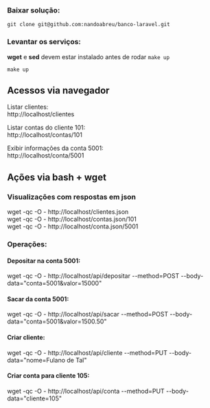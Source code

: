 
### Baixar solução:
`git clone git@github.com:nandoabreu/banco-laravel.git`


### Levantar os serviços:
__wget__ e __sed__ devem estar instalado antes de rodar `make up`

`make up`


## Acessos via navegador

Listar clientes:  
http://localhost/clientes

Listar contas do cliente 101:  
http://localhost/contas/101

Exibir informações da conta 5001:  
http://localhost/conta/5001


## Ações via bash + wget

### Visualizações com respostas em json
wget -qc -O - http://localhost/clientes.json  
wget -qc -O - http://localhost/contas.json/101  
wget -qc -O - http://localhost/conta.json/5001  


### Operações:

#### Depositar na conta 5001:
wget -qc -O - http://localhost/api/depositar --method=POST --body-data="conta=5001&valor=15000"

#### Sacar da conta 5001:
wget -qc -O - http://localhost/api/sacar --method=POST --body-data="conta=5001&valor=1500.50"

#### Criar cliente:
wget -qc -O - http://localhost/api/cliente --method=PUT --body-data="nome=Fulano de Tal"

#### Criar conta para cliente 105:
wget -qc -O - http://localhost/api/conta --method=PUT --body-data="cliente=105"


